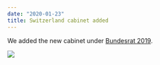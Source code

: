```yaml
---
date: "2020-01-23"
title: Switzerland cabinet added
---
```


We added the new cabinet under [Bundesrat 2019](http://www.parlgov.org/explore/che/cabinet/2019-12-11/).

![](/images/parliament-germany.jpg)
